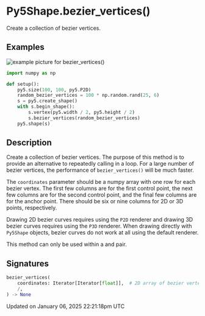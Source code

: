 # Py5Shape.bezier_vertices()

Create a collection of bezier vertices.

## Examples

<div class="example-table">

<div class="example-row"><div class="example-cell-image">

![example picture for bezier_vertices()](/images/reference/Py5Shape_bezier_vertices_0.png)

</div><div class="example-cell-code">

```python
import numpy as np

def setup():
    py5.size(100, 100, py5.P2D)
    random_bezier_vertices = 100 * np.random.rand(25, 6)
    s = py5.create_shape()
    with s.begin_shape():
        s.vertex(py5.width / 2, py5.height / 2)
        s.bezier_vertices(random_bezier_vertices)
    py5.shape(s)
```

</div></div>

</div>

## Description

Create a collection of bezier vertices. The purpose of this method is to provide an alternative to repeatedly calling [](py5shape_bezier_vertex) in a loop. For a large number of bezier vertices, the performance of `bezier_vertices()` will be much faster.

The `coordinates` parameter should be a numpy array with one row for each bezier vertex. The first few columns are for the first control point, the next few columns are for the second control point, and the final few columns are for the anchor point. There should be six or nine columns for 2D or 3D points, respectively.

Drawing 2D bezier curves requires using the `P2D` renderer and drawing 3D bezier curves requires using the `P3D` renderer. When drawing directly with `Py5Shape` objects, bezier curves do not work at all using the default renderer.

This method can only be used within a [](py5shape_begin_shape) and [](py5shape_end_shape) pair.

## Signatures

```python
bezier_vertices(
    coordinates: Iterator[Iterator[float]],  # 2D array of bezier vertex coordinates with 6 or 9 columns for 2D or 3D points, respectively
    /,
) -> None
```

Updated on January 06, 2025 22:21:18pm UTC

